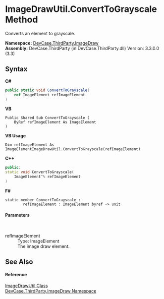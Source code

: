 # ImageDrawUtil.ConvertToGrayscale Method 
 

Converts an element to grayscale.

**Namespace:**&nbsp;<a href="N_DevCase_ThirdParty_ImageDraw">DevCase.ThirdParty.ImageDraw</a><br />**Assembly:**&nbsp;DevCase.ThirdParty (in DevCase.ThirdParty.dll) Version: 3.3.0.0 (3.3)

## Syntax

**C#**<br />
``` C#
public static void ConvertToGrayscale(
	ref ImageElement refImageElement
)
```

**VB**<br />
``` VB
Public Shared Sub ConvertToGrayscale ( 
	ByRef refImageElement As ImageElement
)
```

**VB Usage**<br />
``` VB Usage
Dim refImageElement As ImageElementImageDrawUtil.ConvertToGrayscale(refImageElement)
```

**C++**<br />
``` C++
public:
static void ConvertToGrayscale(
	ImageElement^% refImageElement
)
```

**F#**<br />
``` F#
static member ConvertToGrayscale : 
        refImageElement : ImageElement byref -> unit 

```


#### Parameters
&nbsp;<dl><dt>refImageElement</dt><dd>Type: ImageElement<br />The image draw element.</dd></dl>

## See Also


#### Reference
<a href="T_DevCase_ThirdParty_ImageDraw_ImageDrawUtil">ImageDrawUtil Class</a><br /><a href="N_DevCase_ThirdParty_ImageDraw">DevCase.ThirdParty.ImageDraw Namespace</a><br />